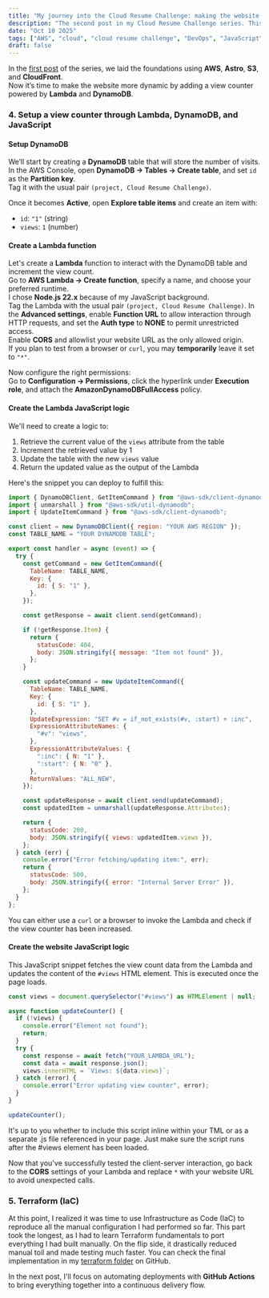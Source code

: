 ```yaml
---
title: "My journey into the Cloud Resume Challenge: making the website dynamic"
description: "The second post in my Cloud Resume Challenge series. This time, adding a dynamic view counter using AWS Lambda, DynamoDB, JavaScript, and Terraform."
date: "Oct 10 2025"
tags: ["AWS", "cloud", "cloud resume challenge", "DevOps", "JavaScript"]
draft: false
---
```


In the [first post](/blog/cloud-resume-challenge-aws-foundation) of the series, we laid the foundations using **AWS**, **Astro**, **S3**, and **CloudFront**.  
Now it’s time to make the website more dynamic by adding a view counter powered by **Lambda** and **DynamoDB**.

### 4. Setup a view counter through Lambda, DynamoDB, and JavaScript

#### Setup DynamoDB

We’ll start by creating a **DynamoDB** table that will store the number of visits.  
In the AWS Console, open **DynamoDB → Tables → Create table**, and set `id` as the **Partition key**.  
Tag it with the usual pair `(project, Cloud Resume Challenge)`.

Once it becomes **Active**, open **Explore table items** and create an item with:

- `id`: `"1"` (string)
- `views`: `1` (number)

#### Create a Lambda function

Let's create a **Lambda** function to interact with the DynamoDB table and increment the view count.  
Go to **AWS Lambda → Create function**, specify a name, and choose your preferred runtime.  
I chose **Node.js 22.x** because of my JavaScript background.  
Tag the Lambda with the usual pair `(project, Cloud Resume Challenge)`.
In the **Advanced settings**, enable **Function URL** to allow interaction through HTTP requests, and set the **Auth type** to **NONE** to permit unrestricted access.  
Enable **CORS** and allowlist your website URL as the only allowed origin.  
If you plan to test from a browser or `curl`, you may **temporarily** leave it set to `"*"`.

Now configure the right permissions:  
Go to **Configuration → Permissions**, click the hyperlink under **Execution role**, and attach the **AmazonDynamoDBFullAccess** policy.

#### Create the Lambda JavaScript logic

We'll need to create a logic to:

1. Retrieve the current value of the `views` attribute from the table
2. Increment the retrieved value by 1
3. Update the table with the new `views` value
4. Return the updated value as the output of the Lambda

Here's the snippet you can deploy to fulfill this:

```js
import { DynamoDBClient, GetItemCommand } from "@aws-sdk/client-dynamodb";
import { unmarshall } from "@aws-sdk/util-dynamodb";
import { UpdateItemCommand } from "@aws-sdk/client-dynamodb";

const client = new DynamoDBClient({ region: "YOUR AWS REGION" });
const TABLE_NAME = "YOUR DYNAMODB TABLE";

export const handler = async (event) => {
  try {
    const getCommand = new GetItemCommand({
      TableName: TABLE_NAME,
      Key: {
        id: { S: "1" },
      },
    });

    const getResponse = await client.send(getCommand);

    if (!getResponse.Item) {
      return {
        statusCode: 404,
        body: JSON.stringify({ message: "Item not found" }),
      };
    }

    const updateCommand = new UpdateItemCommand({
      TableName: TABLE_NAME,
      Key: {
        id: { S: "1" },
      },
      UpdateExpression: "SET #v = if_not_exists(#v, :start) + :inc",
      ExpressionAttributeNames: {
        "#v": "views",
      },
      ExpressionAttributeValues: {
        ":inc": { N: "1" },
        ":start": { N: "0" },
      },
      ReturnValues: "ALL_NEW",
    });

    const updateResponse = await client.send(updateCommand);
    const updatedItem = unmarshall(updateResponse.Attributes);

    return {
      statusCode: 200,
      body: JSON.stringify({ views: updatedItem.views }),
    };
  } catch (err) {
    console.error("Error fetching/updating item:", err);
    return {
      statusCode: 500,
      body: JSON.stringify({ error: "Internal Server Error" }),
    };
  }
};
```

You can either use a `curl` or a browser to invoke the Lambda and check if
the view counter has been increased.

#### Create the website JavaScript logic

This JavaScript snippet fetches the view count data from the Lambda and
updates the content of the `#views` HTML element. This is executed once
the page loads.

```js
const views = document.querySelector("#views") as HTMLElement | null;

async function updateCounter() {
  if (!views) {
    console.error("Element not found");
    return;
  }
  try {
    const response = await fetch("YOUR_LAMBDA_URL");
    const data = await response.json();
    views.innerHTML = `Views: ${data.views}`;
  } catch (error) {
    console.error("Error updating view counter", error);
  }
}

updateCounter();
```

It's up to you whether to include this script inline within your TML or as a separate .js file referenced in your page.
Just make sure the script runs after the #views element has been loaded.

Now that you've successfully tested the client-server interaction, go back to the **CORS** settings of your Lambda and replace `*` with your website URL to avoid unexpected calls.

### 5. Terraform (IaC)

At this point, I realized it was time to use Infrastructure as Code (IaC) to reproduce all the manual configuration I had performed so far.
This part took the longest, as I had to learn Terraform fundamentals to port everything I had built manually.
On the flip side, it drastically reduced manual toil and made testing much faster.
You can check the final implementation in my <a href="https://github.com/giorgiodg/aws-cloud-resume-challenge/tree/main/terraform" target="_blank">terraform folder</a> on GitHub.

In the next post, I'll focus on automating deployments with **GitHub Actions** to bring everything together into a continuous delivery flow.
